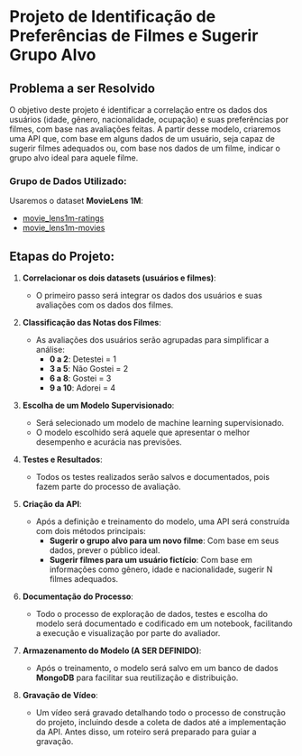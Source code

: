 # Projeto de Identificação de Preferências de Filmes e Sugerir Grupo Alvo

## Problema a ser Resolvido

O objetivo deste projeto é identificar a correlação entre os dados dos usuários (idade, gênero, nacionalidade, ocupação) e suas preferências por filmes, com base nas avaliações feitas. A partir desse modelo, criaremos uma API que, com base em alguns dados de um usuário, seja capaz de sugerir filmes adequados ou, com base nos dados de um filme, indicar o grupo alvo ideal para aquele filme.

### Grupo de Dados Utilizado:
Usaremos o dataset **MovieLens 1M**:
- [movie_lens1m-ratings](https://www.tensorflow.org/datasets/catalog/movie_lens?hl=pt-br#movie_lens1m-ratings)
- [movie_lens1m-movies](https://www.tensorflow.org/datasets/catalog/movie_lens?hl=pt-br#movie_lens1m-movies)

## Etapas do Projeto:

1. **Correlacionar os dois datasets (usuários e filmes)**:
   - O primeiro passo será integrar os dados dos usuários e suas avaliações com os dados dos filmes.

2. **Classificação das Notas dos Filmes**:
   - As avaliações dos usuários serão agrupadas para simplificar a análise:
     - **0 a 2**: Detestei = 1
     - **3 a 5**: Não Gostei = 2
     - **6 a 8**: Gostei = 3
     - **9 a 10**: Adorei = 4

3. **Escolha de um Modelo Supervisionado**:
   - Será selecionado um modelo de machine learning supervisionado.
   - O modelo escolhido será aquele que apresentar o melhor desempenho e acurácia nas previsões.

4. **Testes e Resultados**:
   - Todos os testes realizados serão salvos e documentados, pois fazem parte do processo de avaliação.

5. **Criação da API**:
   - Após a definição e treinamento do modelo, uma API será construída com dois métodos principais:
     - **Sugerir o grupo alvo para um novo filme**: Com base em seus dados, prever o público ideal.
     - **Sugerir filmes para um usuário fictício**: Com base em informações como gênero, idade e nacionalidade, sugerir N filmes adequados.

6. **Documentação do Processo**:
   - Todo o processo de exploração de dados, testes e escolha do modelo será documentado e codificado em um notebook, facilitando a execução e visualização por parte do avaliador.

7. **Armazenamento do Modelo (A SER DEFINIDO)**:
   - Após o treinamento, o modelo será salvo em um banco de dados **MongoDB** para facilitar sua reutilização e distribuição. 

8. **Gravação de Vídeo**:
   - Um vídeo será gravado detalhando todo o processo de construção do projeto, incluindo desde a coleta de dados até a implementação da API. Antes disso, um roteiro será preparado para guiar a gravação.

